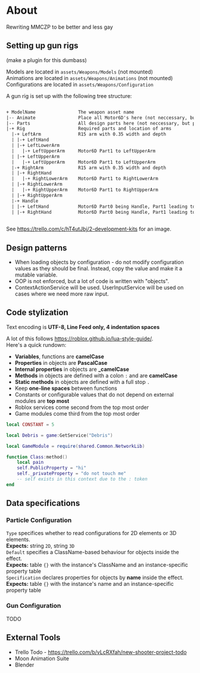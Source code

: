 # About

Rewriting MMCZP to be better and less gay

## Setting up gun rigs

(make a plugin for this dumbass)

Models are located in `assets/Weapons/Models` (not mounted)  
Animations are located in `assets/Weapons/Animations` (not mounted)  
Configurations are located in `assets/Weapons/Configuration`  

A gun rig is set up with the following tree structure:

```txt

+ ModelName                The weapon asset name
|-- Animate                Place all Motor6D's here (not neccessary, but preferred)
|-- Parts                  All design parts here (not neccessary, but preferred)
|-+ Rig                    Required parts and location of arms
  |-+ LeftArm              R15 arm with 0.35 width and depth
  | |-+ LeftHand
  | |-+ LeftLowerArm
  |   |-+ LeftUpperArm     Motor6D Part1 to LeftUpperArm
  | |-+ LeftUpperArm
  |   |-+ LeftUpperArm     Motor6D Part1 to LeftUpperArm
  |-+ RightArm             R15 arm with 0.35 width and depth
  | |-+ RightHand
  |   |-+ RightLowerArm    Motor6D Part1 to RightLowerArm
  | |-+ RightLowerArm
  |   |-+ RightUpperArm    Motor6D Part1 to RightUpperArm
  | |-+ RightUpperArm
  |-+ Handle
  | |-+ LeftHand           Motor6D Part0 being Handle, Part1 leading to LeftHand in LeftArm
  | |-+ RightHand          Motor6D Part0 being Handle, Part1 leading to RightHand in RightArm
  
```

See <https://trello.com/c/hT4utJbj/2-development-kits> for an image.

## Design patterns

* When loading objects by configuration - do not modify configuration values as they should be final.
  Instead, copy the value and make it a mutable variable.
* OOP is not enforced, but a lot of code is written with "objects".
* ContextActionService will be used. UserInputService will be used on cases where we need more raw input.

## Code stylization

Text encoding is **UTF-8, Line Feed only, 4 indentation spaces**

A lot of this follows <https://roblox.github.io/lua-style-guide/>.  
Here's a quick rundown:

+ **Variables**, functions are **camelCase**  
+ **Properties** in objects are **PascalCase**  
+ **Internal properties** in objects are **_camelCase**  
+ **Methods** in objects are defined with a colon `:` and are **camelCase**  
+ **Static methods** in objects are defined with a full stop `.`
+ Keep **one-line spaces** between functions
+ Constants or configurable values that do not depend on external modules are **top most**
+ Roblox services come second from the top most order
+ Game modules come third from the top most order

```lua
local CONSTANT = 5

local Debris = game:GetService("Debris")

local GameModule = require(shared.Common.NetworkLib)

function Class:method()
    local pain
    self.PublicProperty = "hi"
    self._privateProperty = "do not touch me"
    -- self exists in this context due to the : token
end
```

## Data specifications

### Particle Configuration

`Type` specifices whether to read configurations for 2D elements or 3D elements.  
**Expects:** string `2D`, string `3D`  
`Default` specifies a ClassName-based behaviour for objects inside the effect.  
**Expects:** table `{}` with the instance's ClassName and an instance-specific property table  
`Specification` declares properties for objects by **name** inside the effect.
**Expects:** table `{}` with the instance's name and an instance-specific property table

### Gun Configuration

TODO

## External Tools

* Trello Todo - <https://trello.com/b/vLcRXfah/new-shooter-project-todo>
* Moon Animation Suite
* Blender
